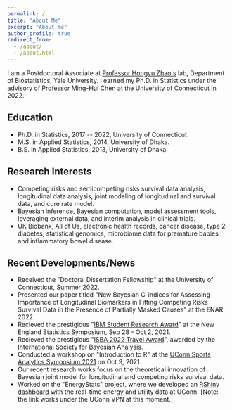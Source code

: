 ```yaml
---
permalink: /
title: "About Me"
excerpt: "About me"
author_profile: true
redirect_from: 
  - /about/
  - /about.html
---
```

I am a Postdoctoral Associate at [Professor Hongyu Zhao's](https://zhaocenter.org/index.html) lab, Department of Biostatistics, Yale University. I earned my Ph.D. in Statistics under the advisory of [Professor Ming-Hui Chen](http://merlot.stat.uconn.edu/~mic02006/) at the University of Connecticut in 2022. 
<!---
My research works broadly focus on semicompeting risks and competing risks survival data analysis, longitudinal data analysis, joint modelling of longitudinal and survival data, cure rate model, Bayesian computation, and model assessment. I intend to develop statistical methodology to model prostate cancer data. I am also interested in the applications of deep neural network modelling to survival data.
-->
## Education
- Ph.D. in Statistics, 2017 -- 2022, University of Connecticut.
- M.S. in Applied Statistics, 2014, University of Dhaka.
- B.S. in Applied Statistics, 2013, University of Dhaka.

## Research Interests
- Competing risks and semicompeting risks survival data analysis, longitudinal data analysis, joint modeling of longitudinal and survival data, and cure rate model.
- Bayesian inference, Bayesian computation, model assessment tools, leveraging external data, and interim analysis in clinical trials.
- UK Biobank, All of Us, electronic health records, cancer disease, type 2 diabetes, statistical genomics, microbiome data for premature babies and inflammatory bowel disease.
## Recent Developments/News
* Received the "Doctoral Dissertation Fellowship" at the University of Connecticut, Summer 2022.
* Presented our paper titled "New Bayesian C-indices for Assessing Importance of Longitudinal Biomarkers in Fitting Competing Risks Survival Data in the Presence of Partially Masked Causes" at the ENAR 2022.
* Recieved the prestigious "[IBM Student Research Award](https://nestat.org/ibmawards/ibm2021/)" at the New England Statistics Symposium, Sep 28 - Oct 2, 2021.
* Recieved the prestigious "[ISBA 2022 Travel Award](https://stat.uconn.edu/2021/09/07/awards-2/)", awarded by the International Society for Bayesian Analysis. 
* Conducted a workshop on "Introduction to R" at the [UConn Sports Analytics Symposium 2021](https://statds.org/events/ucsas2021/workshops.html) on Oct 9, 2021.
* Our recent research works focus on the theoretical innovation of Bayesian joint model for longitudinal and competing risks survival data. 
* Worked on the "EnergyStats" project, where we developed an [RShiny dashboard](http://energystats.fo.uconn.edu:9999/) with the real-time energy and utility data at UConn. [Note: the link works under the UConn VPN at this moment.]

